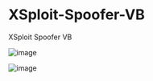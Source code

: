 # XSploit-Spoofer-VB
XSploit Spoofer VB

![image](https://user-images.githubusercontent.com/74623428/227663172-0ba4bd86-e2d0-4469-83c2-164f201da842.png)


![image](https://user-images.githubusercontent.com/74623428/227663201-7e02790b-3417-4aa5-ae7c-896239c231fd.png)
